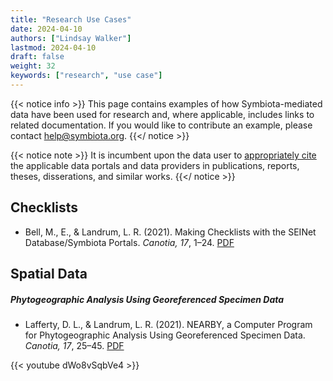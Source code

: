 ```yaml
---
title: "Research Use Cases"
date: 2024-04-10
authors: ["Lindsay Walker"]
lastmod: 2024-04-10
draft: false
weight: 32
keywords: ["research", "use case"]
---
```


{{< notice info >}}
  This page contains examples of how Symbiota-mediated data have been used for research and, where applicable, includes links to related documentation. If you would like to contribute an example, please contact [help@symbiota.org](mailto:help@symbiota.org).
{{</ notice >}}

{{< notice note >}}
  It is incumbent upon the data user to [appropriately cite](/symbiota-docs/coll_manager/citation/) the applicable data portals and data providers in publications, reports, theses, disserations, and similar works.
{{</ notice >}}

## Checklists
- Bell, M., E., & Landrum, L. R. (2021). Making Checklists with the SEINet Database/Symbiota Portals. _Canotia, 17_, 1–24. [PDF](https://canotia.org/volumes/vol17/1-Checklists.pdf)

## Spatial Data

##### Phytogeographic Analysis Using Georeferenced Specimen Data
- Lafferty, D. L., & Landrum, L. R. (2021). NEARBY, a Computer Program for Phytogeographic Analysis Using Georeferenced Specimen Data. _Canotia, 17_, 25–45. [PDF](https://canotia.org/volumes/vol17/1-Checklists.pdf)

{{< youtube dWo8vSqbVe4 >}}


